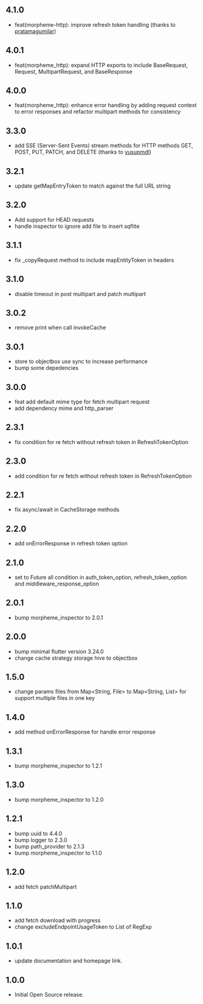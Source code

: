 ## 4.1.0

- feat(morpheme-http): improve refresh token handling (thanks to [pratamagumilar](https://github.com/pratamagumilar))

## 4.0.1

- feat(morpheme_http): expand HTTP exports to include BaseRequest, Request, MultipartRequest, and BaseResponse

## 4.0.0

- feat(morpheme_http): enhance error handling by adding request context to error responses and refactor multipart methods for consistency

## 3.3.0

- add SSE (Server-Sent Events) stream methods for HTTP methods GET, POST, PUT, PATCH, and DELETE (thanks to [yusupmdl](https://github.com/yusupmdl))

## 3.2.1

- update getMapEntryToken to match against the full URL string

## 3.2.0

- Add support for HEAD requests
- handle inspector to ignore add file to insert sqflite

## 3.1.1

- fix _copyRequest method to include mapEntityToken in headers

## 3.1.0

- disable timeout in post multipart and patch multipart 

## 3.0.2

- remove print when call invokeCache

## 3.0.1

- store to objectbox use sync to increase performance
- bump some depedencies

## 3.0.0

- feat add default mime type for fetch multipart request
- add dependency mime and http_parser

## 2.3.1

- fix condition for re fetch without refresh token in RefreshTokenOption

## 2.3.0

- add condition for re fetch without refresh token in RefreshTokenOption

## 2.2.1

- fix async/await in CacheStorage methods

## 2.2.0

- add onErrorResponse in refresh token option

## 2.1.0

- set to Future all condition in auth_token_option, refresh_token_option and middleware_response_option

## 2.0.1

- bump morpheme_inspector to 2.0.1

## 2.0.0

- bump minimal flutter version 3.24.0
- change cache strategy storage hive to objectbox

## 1.5.0

- change params files from Map<String, File> to Map<String, List<File>> for support multiple files in one key

## 1.4.0

- add method onErrorResponse for handle error response

## 1.3.1

- bump morpheme_inspector to 1.2.1

## 1.3.0

- bump morpheme_inspector to 1.2.0

## 1.2.1

- bump uuid to 4.4.0
- bump logger to 2.3.0
- bump path_provider to 2.1.3
- bump morpheme_inspector to 1.1.0

## 1.2.0

- add fetch patchMultipart

## 1.1.0

- add fetch download with progress
- change excludeEndpointUsageToken to List of RegExp

## 1.0.1

- update documentation and homepage link.

## 1.0.0

- Initial Open Source release.
